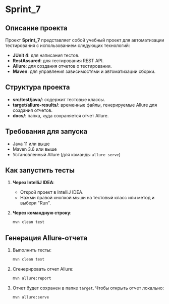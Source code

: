 # Sprint_7

## Описание проекта
Проект **Sprint_7** представляет собой учебный проект для автоматизации тестирования с использованием следующих технологий:

- **JUnit 4**: для написания тестов.
- **RestAssured**: для тестирования REST API.
- **Allure**: для создания отчетов о тестировании.
- **Maven**: для управления зависимостями и автоматизации сборки.

## Структура проекта

- **src/test/java/**: содержит тестовые классы.
- **target/allure-results/**: временные файлы, генерируемые Allure для создания отчетов.
- **docs/**: папка, куда сохраняется отчет Allure.

## Требования для запуска

- Java 11 или выше
- Maven 3.6 или выше
- Установленный Allure (для команды `allure serve`)

## Как запустить тесты

1. **Через IntelliJ IDEA**:
    - Открой проект в IntelliJ IDEA.
    - Нажми правой кнопкой мыши на тестовый класс или метод и выбери "Run".

2. **Через командную строку**:
   ```bash
   mvn clean test
   ```

## Генерация Allure-отчета

1. Выполнить тесты:
   ```bash
   mvn clean test
   ```

2. Сгенерировать отчет Allure:
   ```bash
   mvn allure:report
   ```

3. Отчет будет сохранен в папке `target`. Чтобы открыть отчет локально:
   ```bash
   mvn allure:serve
   ```
